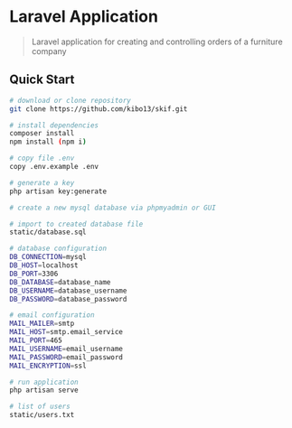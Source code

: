# Laravel Application

> Laravel application for creating and controlling orders of a furniture company

## Quick Start

```bash
# download or clone repository
git clone https://github.com/kibo13/skif.git

# install dependencies
composer install
npm install (npm i)

# copy file .env
copy .env.example .env

# generate a key
php artisan key:generate

# create a new mysql database via phpmyadmin or GUI

# import to created database file
static/database.sql

# database configuration
DB_CONNECTION=mysql
DB_HOST=localhost
DB_PORT=3306
DB_DATABASE=database_name
DB_USERNAME=database_username
DB_PASSWORD=database_password

# email configuration
MAIL_MAILER=smtp
MAIL_HOST=smtp.email_service
MAIL_PORT=465
MAIL_USERNAME=email_username
MAIL_PASSWORD=email_password
MAIL_ENCRYPTION=ssl

# run application
php artisan serve

# list of users
static/users.txt
```
